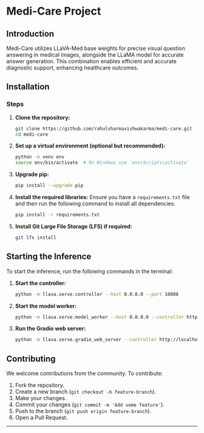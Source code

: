 # Medi-Care Project

## Introduction
Medi-Care utilizes LLaVA-Med base weights for precise visual question answering in medical images, alongside the LLaMA model for accurate answer generation. This combination enables efficient and accurate diagnostic support, enhancing healthcare outcomes.

## Installation

### Steps

1. **Clone the repository:**
    ```sh
    git clone https://github.com/rahulsharmavishwakarma/medi-care.git
    cd medi-care
    ```

2. **Set up a virtual environment (optional but recommended):**
    ```sh
    python -m venv env
    source env/bin/activate  # On Windows use `env\Scripts\activate`
    ```

3. **Upgrade pip:**
    ```sh
    pip install --upgrade pip
    ```

4. **Install the required libraries:**
    Ensure you have a `requirements.txt` file and then run the following command to install all dependencies:
    ```sh
    pip install -r requirements.txt
    ```

5. **Install Git Large File Storage (LFS) if required:**
    ```sh
    git lfs install
    ```

## Starting the Inference

To start the inference, run the following commands in the terminal:

1. **Start the controller:**
    ```sh
    python -m llava.serve.controller --host 0.0.0.0 --port 10008
    ```

2. **Start the model worker:**
    ```sh
    python -m llava.serve.model_worker --host 0.0.0.0 --controller http://localhost:10008 --port 40000 --worker http://localhost:40000 --model-path /teamspace/studios/this_studio/Medi-Care/LLaVA-Med-weights --multi-modal --num-gpus 1
    ```

3. **Run the Gradio web server:**
    ```sh
    python -m llava.serve.gradio_web_server --controller http://localhost:10008 --share
    ```

## Contributing
We welcome contributions from the community. To contribute:

1. Fork the repository.
2. Create a new branch (`git checkout -b feature-branch`).
3. Make your changes.
4. Commit your changes (`git commit -m 'Add some feature'`).
5. Push to the branch (`git push origin feature-branch`).
6. Open a Pull Request.


---


